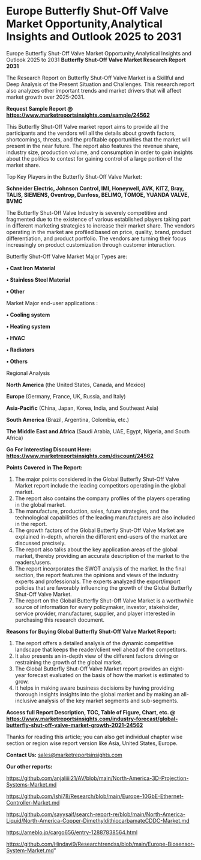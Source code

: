 # Europe Butterfly Shut-Off Valve Market Opportunity,Analytical Insights and Outlook 2025 to 2031
Europe Butterfly Shut-Off Valve Market Opportunity,Analytical Insights and Outlook 2025 to 2031
<strong>Butterfly Shut-Off Valve Market Research Report 2031</strong>

The Research Report on Butterfly Shut-Off Valve Market is a Skillful and Deep Analysis of the Present Situation and Challenges. This research report also analyzes other important trends and market drivers that will affect market growth over 2025-2031.

<strong>Request Sample Report @ <a href=https://www.marketreportsinsights.com/sample/24562>https://www.marketreportsinsights.com/sample/24562</a></strong>

This Butterfly Shut-Off Valve market report aims to provide all the participants and the vendors will all the details about growth factors, shortcomings, threats, and the profitable opportunities that the market will present in the near future. The report also features the revenue share, industry size, production volume, and consumption in order to gain insights about the politics to contest for gaining control of a large portion of the market share.

Top Key Players in the Butterfly Shut-Off Valve Market:

<strong>Schneider Electric, Johnson Control, IMI, Honeywell, AVK, KITZ, Bray, TALIS, SIEMENS, Oventrop, Danfoss, BELIMO, TOMOE, YUANDA VALVE, BVMC</strong>

The Butterfly Shut-Off Valve Industry is severely competitive and fragmented due to the existence of various established players taking part in different marketing strategies to increase their market share. The vendors operating in the market are profiled based on price, quality, brand, product differentiation, and product portfolio. The vendors are turning their focus increasingly on product customization through customer interaction.

Butterfly Shut-Off Valve Market Major Types are:

<strong>• Cast Iron Material

• Stainless Steel Material

• Other</strong>

Market Major end-user applications :

<strong>• Cooling system

• Heating system

• HVAC

• Radiators

• Others</strong>

Regional Analysis

</u><strong><b>North America</b></strong> (the United States, Canada, and Mexico)

<strong><b>Europe </b></strong>(Germany, France, UK, Russia, and Italy)

<strong><b>Asia-Pacific</b></strong> (China, Japan, Korea, India, and Southeast Asia)

<strong><b>South America</b></strong> (Brazil, Argentina, Colombia, etc.)

<strong><b>The Middle East and Africa</b></strong> (Saudi Arabia, UAE, Egypt, Nigeria, and South Africa)

<strong>Go For Interesting Discount Here: <a href=https://www.marketreportsinsights.com/discount/24562>https://www.marketreportsinsights.com/discount/24562</a></strong>

<strong>Points Covered in The Report:</strong>
<ol>
  <li>The major points considered in the Global Butterfly Shut-Off Valve Market report include the leading competitors operating in the global market.</li>
  <li>The report also contains the company profiles of the players operating in the global market.</li>
  <li>The manufacture, production, sales, future strategies, and the technological capabilities of the leading manufacturers are also included in the report.</li>
  <li>The growth factors of the Global Butterfly Shut-Off Valve Market are explained in-depth, wherein the different end-users of the market are discussed precisely.</li>
  <li>The report also talks about the key application areas of the global market, thereby providing an accurate description of the market to the readers/users.</li>
  <li>The report incorporates the SWOT analysis of the market. In the final section, the report features the opinions and views of the industry experts and professionals. The experts analyzed the export/import policies that are favorably influencing the growth of the Global Butterfly Shut-Off Valve Market.</li>
  <li>The report on the Global Butterfly Shut-Off Valve Market is a worthwhile source of information for every policymaker, investor, stakeholder, service provider, manufacturer, supplier, and player interested in purchasing this research document.</li>
</ol>
<strong>Reasons for Buying Global Butterfly Shut-Off Valve Market Report:</strong>

<ol>
  <li>The report offers a detailed analysis of the dynamic competitive landscape that keeps the reader/client well ahead of the competitors.</li>
  <li>It also presents an in-depth view of the different factors driving or restraining the growth of the global market.</li>
  <li>The Global Butterfly Shut-Off Valve Market report provides an eight-year forecast evaluated on the basis of how the market is estimated to grow.</li>
  <li>It helps in making aware business decisions by having providing thorough insights insights into the global market and by making an all-inclusive analysis of the key market segments and sub-segments.</li>
</ol>
<strong>Access full Report Description, TOC, Table of Figure, Chart, etc. @ <a href=https://www.marketreportsinsights.com/industry-forecast/global-butterfly-shut-off-valve-market-growth-2021-24562>https://www.marketreportsinsights.com/industry-forecast/global-butterfly-shut-off-valve-market-growth-2021-24562</a></strong>


Thanks for reading this article; you can also get individual chapter wise section or region wise report version like Asia, United States, Europe.

<strong>Contact Us:</strong>
sales@marketreportsinsights.com

<strong>Our other reports:</strong>

<a href=https://github.com/anjaliiii21/AV/blob/main/North-America-3D-Projection-Systems-Market.md>https://github.com/anjaliiii21/AV/blob/main/North-America-3D-Projection-Systems-Market.md</a>

<a href=https://github.com/Ishi78/Research/blob/main/Europe-10GbE-Ethernet-Controller-Market.md>https://github.com/Ishi78/Research/blob/main/Europe-10GbE-Ethernet-Controller-Market.md</a>

<a href=https://github.com/sayysaif/search-report-re/blob/main/North-America-Liquid/North-America-Copper-DimethyldithiocarbamateCDDC-Market.md>https://github.com/sayysaif/search-report-re/blob/main/North-America-Liquid/North-America-Copper-DimethyldithiocarbamateCDDC-Market.md</a>

<a href=https://ameblo.jp/cargo656/entry-12887838564.html>https://ameblo.jp/cargo656/entry-12887838564.html</a>

<a href=https://github.com/Hindavi9/Researchtrendss/blob/main/Europe-Biosensor-System-Market.md>https://github.com/Hindavi9/Researchtrendss/blob/main/Europe-Biosensor-System-Market.md</a>"

